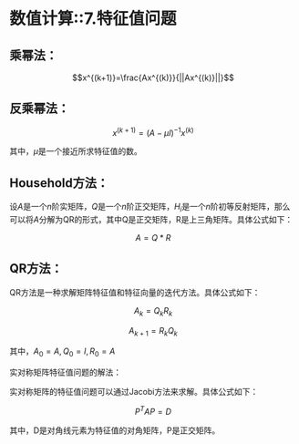 # 数值计算::7.特征值问题
## 乘幂法：

$$x^{(k+1)}=\frac{Ax^{(k)}}{||Ax^{(k)}||}$$

## 反乘幂法：

$$x^{(k+1)}=(A-\mu I)^{-1}x^{(k)}$$

其中，$\mu$是一个接近所求特征值的数。

## Household方法：

设$A$是一个$n$阶实矩阵，$Q$是一个$n$阶正交矩阵，$H_i$是一个$n$阶初等反射矩阵，那么可以将$A$分解为QR的形式，其中Q是正交矩阵，R是上三角矩阵。具体公式如下：

$$A=Q*R$$

## QR方法：

QR方法是一种求解矩阵特征值和特征向量的迭代方法。具体公式如下：

$$A_k=Q_kR_k$$

$$A_{k+1}=R_kQ_k$$

其中，$A_0=A,Q_0=I,R_0=A$

实对称矩阵特征值问题的解法：

实对称矩阵的特征值问题可以通过Jacobi方法来求解。具体公式如下：

$$P^TAP=D$$

其中，D是对角线元素为特征值的对角矩阵，P是正交矩阵。